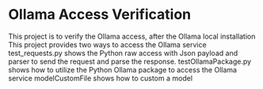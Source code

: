 # Ollama Access Verification

This project is to verify the Ollama access, after the Ollama local installation</br>
This project provides two ways to access the Ollama service</br>
test_requests.py shows the Python raw access with Json payload and parser to send the request and parse the response.
testOllamaPackage.py shows how to utilize the Python Ollama package to access the Ollama service
modelCustomFile shows how to custom a model

